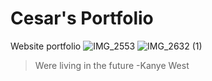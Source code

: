 # Cesar's Portfolio
Website portfolio
![IMG_2553](https://user-images.githubusercontent.com/36453815/131755463-0cd61e63-e505-459a-a1ef-d479f44d96d4.PNG)
![IMG_2632 (1)](https://user-images.githubusercontent.com/36453815/131755469-cbc594e6-8cbe-4829-b7f5-96c16f4d97de.PNG)
> Were living in the future -Kanye West
